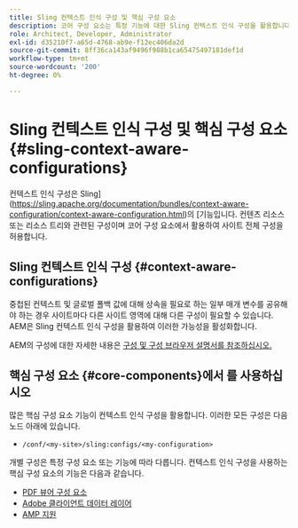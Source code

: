 ```yaml
---
title: Sling 컨텍스트 인식 구성 및 핵심 구성 요소
description: 코어 구성 요소는 특정 기능에 대한 Sling 컨텍스트 인식 구성을 활용합니다
role: Architect, Developer, Administrator
exl-id: d35210f7-a65d-4768-ab9e-f12ec406da2d
source-git-commit: 8ff36ca143af9496f988b1ca65475497181def1d
workflow-type: tm+mt
source-wordcount: '200'
ht-degree: 0%

---
```


# Sling 컨텍스트 인식 구성 및 핵심 구성 요소 {#sling-context-aware-configurations}

컨텍스트 인식 구성은 Sling](https://sling.apache.org/documentation/bundles/context-aware-configuration/context-aware-configuration.html)의 [기능입니다. 컨텐츠 리소스 또는 리소스 트리와 관련된 구성이며 코어 구성 요소에서 활용하여 사이트 전체 구성을 허용합니다.

## Sling 컨텍스트 인식 구성 {#context-aware-configurations}

중첩된 컨텍스트 및 글로벌 폴백 값에 대해 상속을 필요로 하는 일부 매개 변수를 공유해야 하는 경우 사이트마다 다른 사이트 영역에 대해 다른 구성이 필요할 수 있습니다. AEM은 Sling 컨텍스트 인식 구성을 활용하여 이러한 가능성을 활성화합니다.

AEM의 구성에 대한 자세한 내용은 [구성 및 구성 브라우저 설명서를 참조하십시오.](https://docs.adobe.com/content/help/en/experience-manager-cloud-service/implementing/developing/configurations.html)

## 핵심 구성 요소 {#core-components}에서 를 사용하십시오

많은 핵심 구성 요소 기능이 컨텍스트 인식 구성을 활용합니다. 이러한 모든 구성은 다음 노드 아래에 있습니다.

* `/conf/<my-site>/sling:configs/<my-configuration>`

개별 구성은 특정 구성 요소 또는 기능에 따라 다릅니다. 컨텍스트 인식 구성을 사용하는 핵심 구성 요소의 기능은 다음과 같습니다.

* [PDF 뷰어 구성 요소](https://github.com/adobe/aem-core-wcm-components/tree/master/content/src/content/jcr_root/apps/core/wcm/components/pdfviewer/v1/pdfviewer#context-aware-config)
* [Adobe 클라이언트 데이터 레이어](/help/developing/data-layer/overview.md#installation-activation)
* [AMP 지원](https://github.com/adobe/aem-core-wcm-components/tree/master/extensions/amp)
